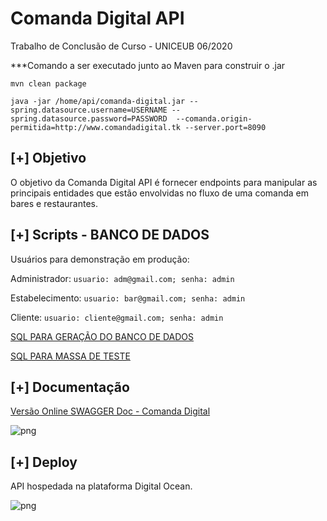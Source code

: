 # Comanda Digital API

Trabalho de Conclusão de Curso - UNICEUB  06/2020

***Comando a ser executado junto ao Maven para construir o .jar

```mvn clean package```

```java -jar /home/api/comanda-digital.jar --spring.datasource.username=USERNAME --spring.datasource.password=PASSWORD  --comanda.origin-permitida=http://www.comandadigital.tk --server.port=8090```

## [+] Objetivo

O objetivo da Comanda Digital API é fornecer endpoints para manipular as principais entidades que estão envolvidas no fluxo de uma comanda em bares e restaurantes.

## [+] Scripts - BANCO DE DADOS

Usuários para demonstração em produção:

Administrador: ```usuario: adm@gmail.com; senha: admin```

Estabelecimento: ```usuario: bar@gmail.com; senha: admin```

Cliente: ```usuario: cliente@gmail.com; senha: admin```

[SQL PARA GERAÇÃO DO BANCO DE DADOS](https://github.com/davidrezende/comanda-digital-api/blob/develop/database/sql_tables.sql)

[SQL PARA MASSA DE TESTE](https://github.com/davidrezende/comanda-digital-api/blob/develop/database/sql_tables.sql)

## [+] Documentação

[Versão Online SWAGGER Doc - Comanda Digital](http://www.comandadigital.tk:8090/swagger-ui.html#/)

![png](img/swagger.png)


## [+] Deploy

API hospedada na plataforma Digital Ocean.

![png](img/digitalocean_1.png)

